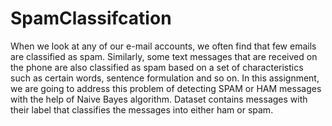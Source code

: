 # SpamClassifcation
When we look at any of our e-mail accounts, we often find that few emails are classified as spam. Similarly, some text messages that are received on the phone are also classified as spam based on a set of characteristics such as certain words, sentence formulation and so on.  In this assignment, we are going to address this problem of detecting SPAM or HAM messages with the help of Naive Bayes algorithm. Dataset contains messages with their label that classifies the messages into either ham or spam.
